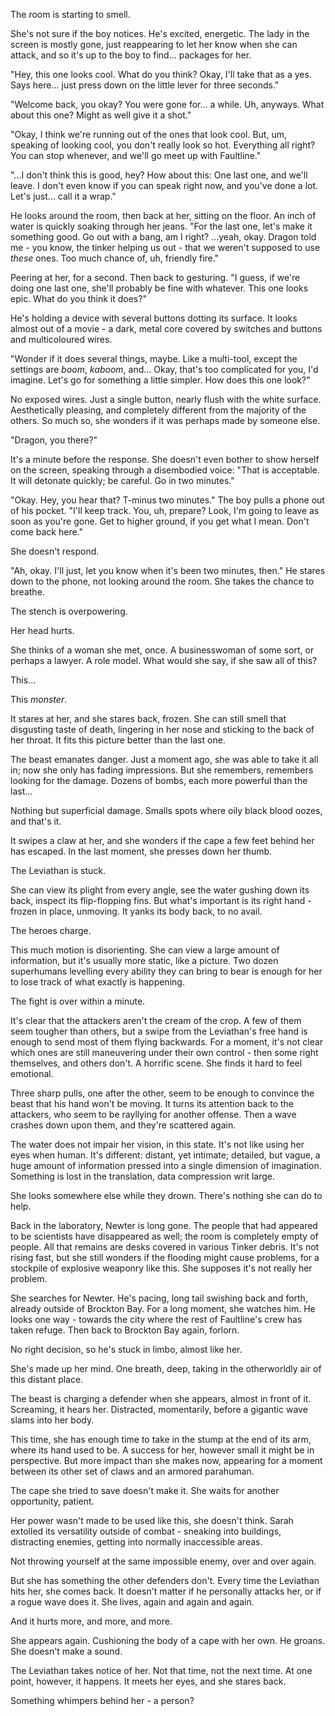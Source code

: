 The room is starting to smell.

She's not sure if the boy notices. He's excited, energetic. The lady in the screen is mostly gone, just reappearing to let her know when she can attack, and so it's up to the boy to find... packages for her. 

"Hey, this one looks cool. What do you think? Okay, I'll take that as a yes. Says here... just press down on the little lever for three seconds."

"Welcome back, you okay? You were gone for... a while. Uh, anyways. What about this one? Might as well give it a shot."

"Okay, I think we're running out of the ones that look cool. But, um, speaking of looking cool, you don't really look so hot. Everything all right? You can stop whenever, and we'll go meet up with Faultline."

"...I don't think this is good, hey? How about this: One last one, and we'll leave. I don't even know if you can speak right now, and you've done a lot. Let's just... call it a wrap."

He looks around the room, then back at her, sitting on the floor. An inch of water is quickly soaking through her jeans. "For the last one, let's make it something good. Go out with a bang, am I right? ...yeah, okay. Dragon told me - you know, the tinker helping us out - that we weren't supposed to use *these* ones. Too much chance of, uh, friendly fire."

Peering at her, for a second. Then back to gesturing. "I guess, if we're doing one last one, she'll probably be fine with whatever. This one looks epic. What do you think it does?"

He's holding a device with several buttons dotting its surface. It looks almost out of a movie - a dark, metal core covered by switches and buttons and multicoloured wires. 

"Wonder if it does several things, maybe. Like a multi-tool, except the settings are *boom*, *kaboom*, and... Okay, that's too complicated for you, I'd imagine. Let's go for something a little simpler. How does this one look?"

No exposed wires. Just a single button, nearly flush with the white surface. Aesthetically pleasing, and completely different from the majority of the others. So much so, she wonders if it was perhaps made by someone else.

"Dragon, you there?"

It's a minute before the response. She doesn't even bother to show herself on the screen, speaking through a disembodied voice: "That is acceptable. It will detonate quickly; be careful. Go in two minutes." 

"Okay. Hey, you hear that? T-minus two minutes." The boy pulls a phone out of his pocket. "I'll keep track. You, uh, prepare? Look, I'm going to leave as soon as you're gone. Get to higher ground, if you get what I mean. Don't come back here."

She doesn't respond.

"Ah, okay. I'll just, let you know when it's been two minutes, then." He stares down to the phone, not looking around the room. She takes the chance to breathe.

The stench is overpowering.

Her head hurts. 

She thinks of a woman she met, once. A businesswoman of some sort, or perhaps a lawyer. A role model. What would she say, if she saw all of this?

This...

This *monster*.

It stares at her, and she stares back, frozen. She can still smell that disgusting taste of death, lingering in her nose and sticking to the back of her throat. It fits this picture better than the last one.

The beast emanates danger. Just a moment ago, she was able to take it all in; now she only has fading impressions. But she remembers, remembers looking for the damage. Dozens of bombs, each more powerful than the last...

Nothing but superficial damage. Smalls spots where oily black blood oozes, and that's it.

It swipes a claw at her, and she wonders if the cape a few feet behind her has escaped. In the last moment, she presses down her thumb.

The Leviathan is stuck. 

She can view its plight from every angle, see the water gushing down its back, inspect its flip-flopping fins. But what's important is its right hand - frozen in place, unmoving. It yanks its body back, to no avail. 

The heroes charge.

This much motion is disorienting. She can view a large amount of information, but it's usually more static, like a picture. Two dozen superhumans levelling every ability they can bring to bear is enough for her to lose track of what exactly is happening.

The fight is over within a minute.

It's clear that the attackers aren't the cream of the crop. A few of them seem tougher than others, but a swipe from the Leviathan's free hand is enough to send most of them flying backwards. For a moment, it's not clear which ones are still maneuvering under their own control - then some right themselves, and others don't. A horrific scene. She finds it hard to feel emotional.

Three sharp pulls, one after the other, seem to be enough to convince the beast that his hand won't be moving. It turns its attention back to the attackers, who seem to be rayllying for another offense. Then a wave crashes down upon them, and they're scattered again.

The water does not impair her vision, in this state. It's not like using her eyes when human. It's different: distant, yet intimate; detailed, but vague, a huge amount of information pressed into a single dimension of imagination. Something is lost in the translation, data compression writ large. 

She looks somewhere else while they drown. There's nothing she can do to help.

Back in the laboratory, Newter is long gone. The people that had appeared to be scientists have disappeared as well; the room is completely empty of people. All that remains are desks covered in various Tinker debris. It's not rising fast, but she still wonders if the flooding might cause problems, for a stockpile of explosive weaponry like this. She supposes it's not really her problem.

She searches for Newter. He's pacing, long tail swishing back and forth, already outside of Brockton Bay. For a long moment, she watches him. He looks one way - towards the city where the rest of Faultline's crew has taken refuge. Then back to Brockton Bay again, forlorn.  

No right decision, so he's stuck in limbo, almost like her.

She's made up her mind. One breath, deep, taking in the otherworldly air of this distant place.

The beast is charging a defender when she appears, almost in front of it. Screaming, it hears her. Distracted, momentarily, before a gigantic wave slams into her body.

This time, she has enough time to take in the stump at the end of its arm, where its hand used to be. A success for her, however small it might be in perspective. But more impact than she makes now, appearing for a moment between its other set of claws and an armored parahuman.

The cape she tried to save doesn't make it. She waits for another opportunity, patient.

Her power wasn't made to be used like this, she doesn't think. Sarah extolled its versatility outside of combat - sneaking into buildings, distracting enemies, getting into normally inaccessible areas. 

Not throwing yourself at the same impossible enemy, over and over again. 

But she has something the other defenders don't. Every time the Leviathan hits her, she comes back. It doesn't matter if he personally attacks her, or if a rogue wave does it. She lives, again and again and again.

And it hurts more, and more, and more.

She appears again. Cushioning the body of a cape with her own. He groans. She doesn't make a sound.

The Leviathan takes notice of her. Not that time, not the next time. At one point, however, it happens. It meets her eyes, and she stares back. 

Something whimpers behind her - a person? 

